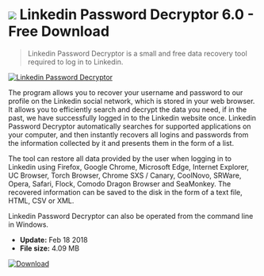 # ![](https://cdn.softexe.net/static/icon/b/linkedin-password-decryptor-10646.png) Linkedin Password Decryptor 6.0 - Free Download

> Linkedin Password Decryptor is a small and free data recovery tool required to log in to Linkedin.

[![Linkedin Password Decryptor](https://gallery.dpcdn.pl/imgc/Tools/80540/g_-_420x350_1.5_-_x4e843b88-49ea-4553-aa94-c9de1e107cc8.png)](https://softexe.net/win/security-privacy/passwords/linkedin-password-decryptor:pRfdf.html)

The program allows you to recover your username and password to our profile on the Linkedin social network, which is stored in your web browser. It allows you to efficiently search and decrypt the data you need, if in the past, we have successfully logged in to the Linkedin website once. Linkedin Password Decryptor automatically searches for supported applications on your computer, and then instantly recovers all logins and passwords from the information collected by it and presents them in the form of a list.
 
 The tool can restore all data provided by the user when logging in to Linkedin using Firefox, Google Chrome, Microsoft Edge, Internet Explorer, UC Browser, Torch Browser, Chrome SXS / Canary, CoolNovo, SRWare, Opera, Safari, Flock, Comodo Dragon Browser and SeaMonkey. The recovered information can be saved to the disk in the form of a text file, HTML, CSV or XML.
 
 Linkedin Password Decryptor can also be operated from the command line in Windows.


- **Update:** Feb 18 2018
- **File size:** 4.09 MB

[![Download](https://cdn.softexe.net/static/img/download.png)](https://softexe.net/win/security-privacy/passwords/linkedin-password-decryptor:pRfdf.html)

